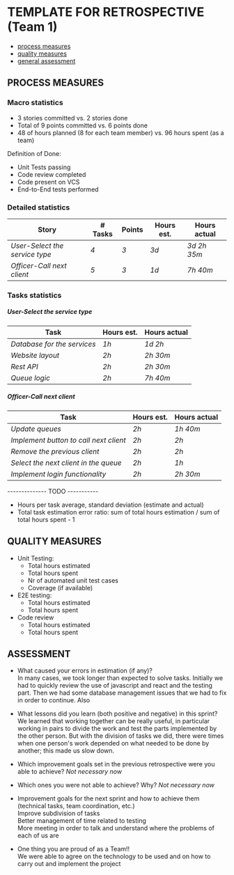 TEMPLATE FOR RETROSPECTIVE (Team 1)
=====================================

- [process measures](#process-measures)
- [quality measures](#quality-measures)
- [general assessment](#assessment)

## PROCESS MEASURES 

### Macro statistics

- 3 stories committed vs. 2 stories done 
- Total of 9 points committed vs. 6 points done 
- 48 of hours planned (8 for each team member) vs. 96 hours spent (as a team)

Definition of Done:
- Unit Tests passing
- Code review completed
- Code present on VCS
- End-to-End tests performed


### Detailed statistics

| Story  | # Tasks | Points | Hours est. | Hours actual |
|--------|---------|--------|------------|--------------|
| _User-Select the service type_    |   _4_   |  _3_   |   _3d_     |    _3d 2h 35m_    |
| _Officer-Call next client_    |   _5_   | _3_    |    _1d_   |  _7h 40m_      |

### Tasks statistics
##### User-Select the service type
| Task | Hours est. | Hours actual |
|------|------------|--------------|
| _Database for the services_  |  _1h_  |  _1d 2h_  |
| _Website layout_   |  _2h_  | _2h 30m_   |
| _Rest API_  | _2h_   | _2h 30m_   |
| _Queue logic_  |  _2h_  | _7h 40m_   |

##### Officer-Call next client
| Task | Hours est. | Hours actual |
|------|------------|--------------|
| _Update queues_   |  _2h_  | _1h 40m_   |
| _Implement button to call next client_  | _2h_   | _2h_   |
| _Remove the previous client_  |  _2h_  | _2h_   |
| _Select the next client in the queue_  |  _2h_  | _1h_   |
| _Implement login functionality_  |  _2h_  |  _2h 30m_  |


-------------- TODO -----------
- Hours per task average, standard deviation (estimate and actual)
- Total task estimation error ratio: sum of total hours estimation / sum of total hours spent - 1

  
## QUALITY MEASURES 

- Unit Testing:
  - Total hours estimated
  - Total hours spent
  - Nr of automated unit test cases 
  - Coverage (if available)
- E2E testing:
  - Total hours estimated
  - Total hours spent
- Code review 
  - Total hours estimated 
  - Total hours spent
  


## ASSESSMENT

- What caused your errors in estimation (if any)?  
In many cases, we took longer than expected to solve tasks. Initially we had to quickly review the use of javascript and react and the testing part. Then we had some database management issues that we had to fix in order to continue. Also 

- What lessons did you learn (both positive and negative) in this sprint?  
We learned that working together can be really useful, in particular working in pairs to divide the work and test the parts implemented by the other person. But with the division of tasks we did, there were times when one person's work depended on what needed to be done by another; this made us slow down.

- Which improvement goals set in the previous retrospective were you able to achieve? _Not necessary now_
  
- Which ones you were not able to achieve? Why? _Not necessary now_

- Improvement goals for the next sprint and how to achieve them (technical tasks, team coordination, etc.)  
Improve subdivision of tasks  
Better management of time related to testing  
More meeting in order to talk and understand where the problems of each of us are  


- One thing you are proud of as a Team!!  
We were able to agree on the technology to be used and on how to carry out and implement the project
